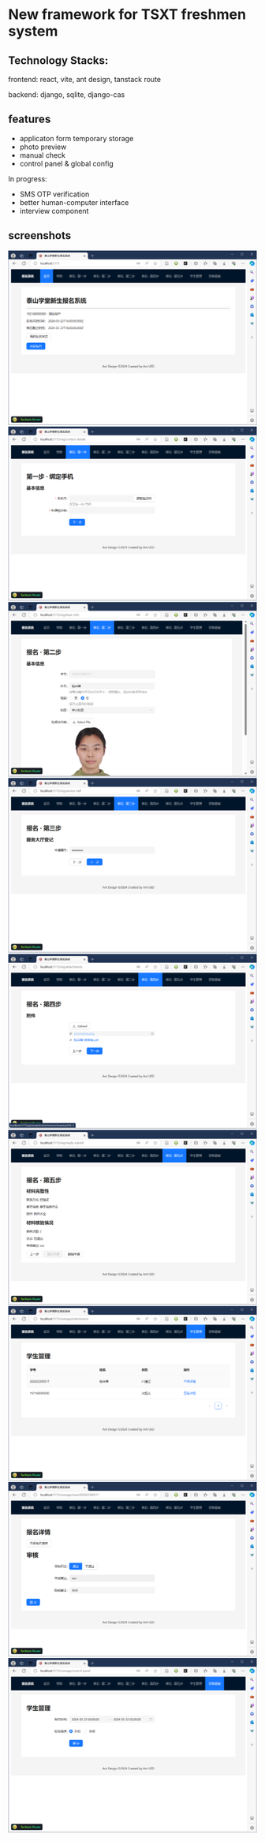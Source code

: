 # New framework for TSXT freshmen system

## Technology Stacks:

frontend: react, vite, ant design, tanstack route

backend: django, sqlite, django-cas


## features

* applicaton form temporary storage
* photo preview
* manual check
* control panel & global config 

In progress:

* SMS OTP verification
* better human-computer interface
* interview component

## screenshots

![](images/1.png)
![](images/2.png)
![](images/3.png)
![](images/4.png)
![](images/5.png)
![](images/6.png)
![](images/7.png)
![](images/8.png)
![](images/9.png)
